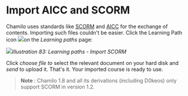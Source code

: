 # Import AICC and SCORM

Chamilo uses standards like [SCORM](http://fr.wikipedia.org/wiki/Sharable_Content_Object_Reference_Model) and [AICC](http://fr.wikipedia.org/wiki/Aviation_Industry_CBT_Committee) for the exchange of contents. Importing such files couldn't be easier. Click the Learning Path icon ![](../../.gitbook/assets/graphics34.png)on the _Learning paths_ page:

![](../../.gitbook/assets/graphics35.png)_Illustration 83: Learning paths - Import SCORM_

Click _choose file to_ select the relevant document on your hard disk and _send_ to upload it. That's it. Your imported course is ready to use.

> **Note** : Chamilo 1.8 and all its derivations \(including D0keos\) only support SCORM in version 1.2.

